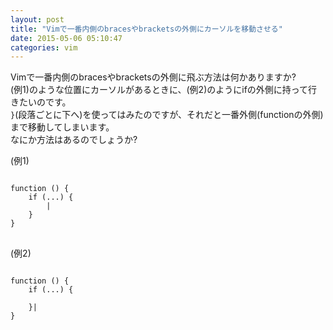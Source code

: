 ```yaml
---
layout: post
title: "Vimで一番内側のbracesやbracketsの外側にカーソルを移動させる"
date: 2015-05-06 05:10:47
categories: vim
---
```

<p>Vimで一番内側のbracesやbracketsの外側に飛ぶ方法は何かありますか?<br>
(例1)のような位置にカーソルがあるときに、(例2)のようにifの外側に持って行きたいのです。<br>
<code>}</code>(段落ごとに下へ)を使ってはみたのですが、それだと一番外側(functionの外側)まで移動してしまいます。<br>
なにか方法はあるのでしょうか?</p>

<p>(例1)</p>

<pre>
<code>
function () {
    if (...) {
        |
    }
}
</code>
</pre>

<p>(例2)</p>

<pre>
<code>
function () {
    if (...) {

    }|
}
</code>
</pre>
